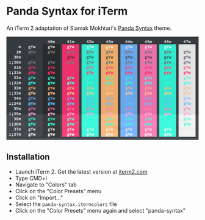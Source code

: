 # Panda Syntax for iTerm

An iTerm 2 adaptation of Siamak Mokhtari's [Panda Syntax](https://siamak.github.io/atom-panda-syntax/) theme.

![a screenshot of the color scheme](./panda-iterm-screenshot.png)

## Installation

- Launch iTerm 2. Get the latest version at [iterm2.com](http://iterm2.com)
- Type CMD+i
- Navigate to "Colors" tab
- Click on the "Color Presets" menu
- Click on "Import…"
- Select the `panda-syntax.itermcolors` file
- Click on the "Color Presets" menu again and select "panda-syntax"
